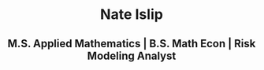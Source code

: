 # <p align="center"> Nate Islip </p>

## <p align="center"> M.S. Applied Mathematics | B.S. Math Econ | Risk Modeling Analyst
